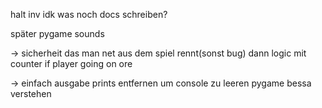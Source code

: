 halt inv
idk was noch
docs schreiben?

später pygame sounds



-> sicherheit das man net aus dem spiel rennt(sonst bug)
dann logic mit counter if player going on ore



-> einfach ausgabe prints entfernen um console zu leeren
pygame bessa verstehen
